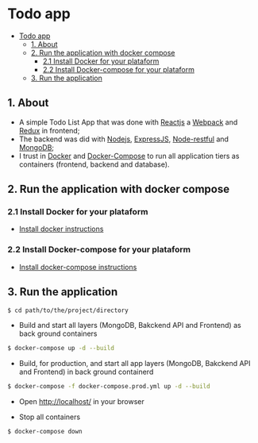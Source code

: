 # Todo app

<!-- TOC -->

- [Todo app](#todo-app)
    - [1. About](#1-about)
    - [2. Run the application with docker compose](#2-run-the-application-with-docker-compose)
        - [2.1 Install Docker for your plataform](#21-install-docker-for-your-plataform)
        - [2.2 Install Docker-compose for your plataform](#22-install-docker-compose-for-your-plataform)
    - [3. Run the application](#3-run-the-application)

<!-- /TOC -->

## 1. About
 - A simple Todo List App that was done with [Reactjs](https://reactjs.org) a [Webpack](https://webpack.js.org) and [Redux](https://github.com/reduxjs/redux) in frontend;
 - The backend was did with [Nodejs](https://nodejs.org), [ExpressJS](https://github.com/expressjs/express), [Node-restful](https://github.com/baugarten/node-restful) and [MongoDB](https://www.mongodb.com/);
 - I trust in [Docker](https://www.docker.com) and [Docker-Compose](https://docs.docker.com/compose/) to run all application tiers as containers (frontend, backend and database).

## 2. Run the application with docker compose
### 2.1 Install Docker for your plataform
 - [Install docker instructions](https://www.docker.com/community-edition)

### 2.2 Install Docker-compose for your plataform
 - [Install docker-compose instructions](https://docs.docker.com/compose/)

## 3. Run the application

```bash
$ cd path/to/the/project/directory
```
 - Build and start all layers (MongoDB, Bakckend API and Frontend) as back ground containers
```bash
$ docker-compose up -d --build
```
 - Build, for production, and start all app layers (MongoDB, Bakckend API and Frontend) in back ground containerd
```bash
$ docker-compose -f docker-compose.prod.yml up -d --build   
```

 - Open [http://localhost/](http://localhost/) in your browser
 
 - Stop all containers

```bash
$ docker-compose down
```